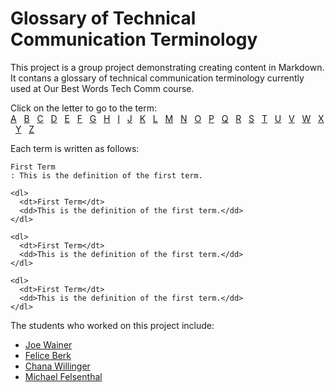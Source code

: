 # Glossary of Technical Communication Terminology

This project is a group project demonstrating creating content in Markdown. It contans a glossary of technical communication terminology currently used at Our Best Words Tech Comm course. 

Click on the letter to go to the term:  
[A](A-D.md#a) &nbsp; [B](A-D.md#b) &nbsp; [C](A-D.md#c) &nbsp; [D](A-D.md#d) &nbsp; [E](E-M.md#e) &nbsp; [F](E-M.md#f) &nbsp; [G](E-M.md#g) &nbsp; [H](E-M.md#h) &nbsp; [I](E-M.md#i) &nbsp; [J](E-M.md#j) &nbsp; [K](E-M.md#k) &nbsp; [L](E-M.md#l) &nbsp; [M](E-M.md#m) &nbsp; [N](https://github.com/Laura-Novich-OBW/glossary/blob/main/TC/O-S.md) &nbsp; [O](https://github.com/Laura-Novich-OBW/glossary/blob/main/TC/O-S.md) &nbsp; [P](https://github.com/Laura-Novich-OBW/glossary/blob/main/TC/O-S.md) &nbsp; [Q](https://github.com/Laura-Novich-OBW/glossary/blob/main/TC/O-S.md) &nbsp; [R](https://github.com/Laura-Novich-OBW/glossary/blob/main/Chana%20O-S.md) &nbsp; [S](https://github.com/Laura-Novich-OBW/glossary/blob/main/TC/O-S.md) &nbsp; [T](https://github.com/Laura-Novich-OBW/glossary/blob/main/TC/T-Z.md) &nbsp; [U](https://github.com/Laura-Novich-OBW/glossary/blob/main/TC/T-Z.md) &nbsp; [V](https://github.com/Laura-Novich-OBW/glossary/blob/main/TC/T-Z.md) &nbsp; [W](https://github.com/Laura-Novich-OBW/glossary/blob/main/Michael-T-Z.md) &nbsp; [X](https://github.com/Laura-Novich-OBW/glossary/blob/main/TC/T-Z.md) &nbsp; [Y](https://github.com/Laura-Novich-OBW/glossary/blob/mainTC/T-Z.md) &nbsp; [Z](https://github.com/Laura-Novich-OBW/glossary/blob/main/TC/T-Z.md)

Each term is written as follows:


```
First Term
: This is the definition of the first term.

<dl>
  <dt>First Term</dt>
  <dd>This is the definition of the first term.</dd>
</dl>

<dl>
  <dt>First Term</dt>
  <dd>This is the definition of the first term.</dd>
</dl>

<dl>
  <dt>First Term</dt>
  <dd>This is the definition of the first term.</dd>
</dl>
```

The students who worked on this project include:

* [Joe Wainer](https://github.com/Laura-Novich-OBW/student-showcase/tree/main/student-work/joe-wainer)
* [Felice Berk](https://github.com/Laura-Novich-OBW/student-showcase/tree/main/student-work/felice-berk)
* [Chana Willinger](https://github.com/Laura-Novich-OBW/student-showcase/tree/main/student-work/chana-willinger)
* [Michael Felsenthal](https://github.com/Laura-Novich-OBW/student-showcase/tree/main/student-work/michael-felsenthal)
